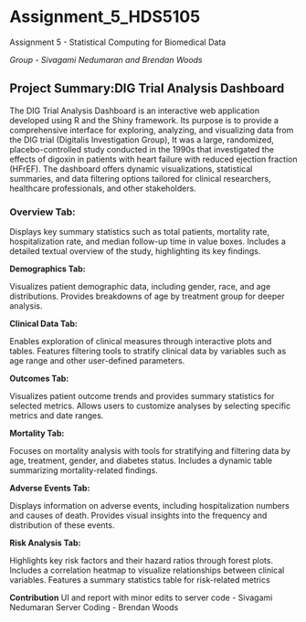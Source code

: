 # Assignment_5_HDS5105

Assignment 5 - Statistical Computing for Biomedical Data

*Group - Sivagami Nedumaran and Brendan Woods*

## **Project Summary:DIG Trial Analysis Dashboard**

The DIG Trial Analysis Dashboard is an interactive web application developed using R and the Shiny framework. Its purpose is to provide a comprehensive interface for exploring, analyzing, and visualizing data from the DIG trial (Digitalis Investigation Group), It was a large, randomized, placebo-controlled study conducted in the 1990s that investigated the effects of digoxin in patients with heart failure with reduced ejection fraction (HFrEF). The dashboard offers dynamic visualizations, statistical summaries, and data filtering options tailored for clinical researchers, healthcare professionals, and other stakeholders.

### Overview Tab:

Displays key summary statistics such as total patients, mortality rate, hospitalization rate, and median follow-up time in value boxes.
Includes a detailed textual overview of the study, highlighting its key findings.

**Demographics Tab:**

Visualizes patient demographic data, including gender, race, and age distributions.
Provides breakdowns of age by treatment group for deeper analysis.

**Clinical Data Tab:**

Enables exploration of clinical measures through interactive plots and tables.
Features filtering tools to stratify clinical data by variables such as age range and other user-defined parameters.

**Outcomes Tab:**

Visualizes patient outcome trends and provides summary statistics for selected metrics.
Allows users to customize analyses by selecting specific metrics and date ranges.

**Mortality Tab:**

Focuses on mortality analysis with tools for stratifying and filtering data by age, treatment, gender, and diabetes status.
Includes a dynamic table summarizing mortality-related findings.

**Adverse Events Tab:**

Displays information on adverse events, including hospitalization numbers and causes of death.
Provides visual insights into the frequency and distribution of these events.

**Risk Analysis Tab:**

Highlights key risk factors and their hazard ratios through forest plots.
Includes a correlation heatmap to visualize relationships between clinical variables.
Features a summary statistics table for risk-related metrics

**Contribution**
UI and report with minor edits to server code - Sivagami Nedumaran
Server Coding - Brendan Woods
